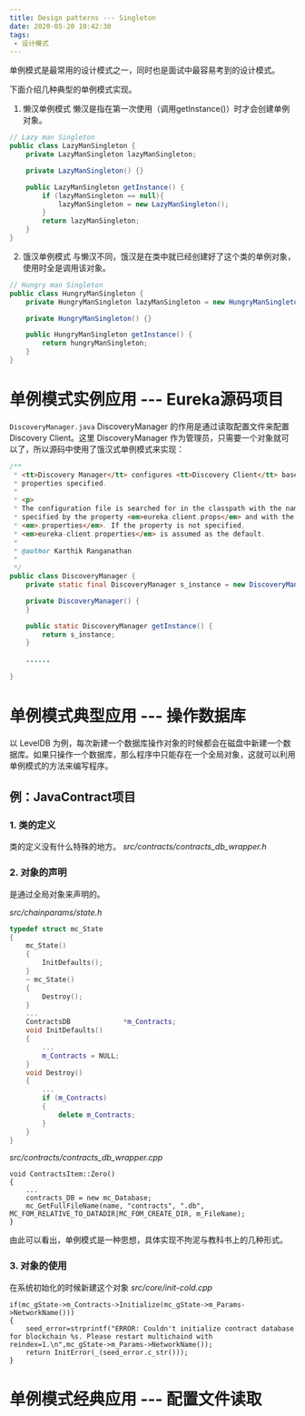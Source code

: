 ```yaml
---
title: Design patterns --- Singleton
date: 2020-05-20 10:42:30
tags:
 - 设计模式
---
```


单例模式是最常用的设计模式之一，同时也是面试中最容易考到的设计模式。<!-- more -->

下面介绍几种典型的单例模式实现。

1. 懒汉单例模式
懒汉是指在第一次使用（调用getInstance()）时才会创建单例对象。
```java
// Lazy man Singleton
public class LazyManSingleton {
    private LazyManSingleton lazyManSingleton;

    private LazyManSingleton() {}

    public LazyManSingleton getInstance() {
        if (lazyManSingleton == null){
            lazyManSingleton = new LazyManSingleton();
        }
        return lazyManSingleton;
    }
}
```
2. 饿汉单例模式
与懒汉不同，饿汉是在类中就已经创建好了这个类的单例对象，使用时全是调用该对象。
```java
// Hungry man Singleton
public class HungryManSingleton {
    private HungryManSingleton lazyManSingleton = new HungryManSingleton();

    private HungryManSingleton() {}

    public HungryManSingleton getInstance() {
        return hungryManSingleton;
    }
}
```

# 单例模式实例应用 --- Eureka源码项目
`DiscoveryManager.java`
DiscoveryManager 的作用是通过读取配置文件来配置 Discovery Client。这里 DiscoveryManager 作为管理员，只需要一个对象就可以了，所以源码中使用了饿汉式单例模式来实现：
```java
/**
 * <tt>Discovery Manager</tt> configures <tt>Discovery Client</tt> based on the
 * properties specified.
 *
 * <p>
 * The configuration file is searched for in the classpath with the name
 * specified by the property <em>eureka.client.props</em> and with the suffix
 * <em>.properties</em>. If the property is not specified,
 * <em>eureka-client.properties</em> is assumed as the default.
 *
 * @author Karthik Ranganathan
 *
 */
public class DiscoveryManager {
    private static final DiscoveryManager s_instance = new DiscoveryManager();

    private DiscoveryManager() {
    }

    public static DiscoveryManager getInstance() {
        return s_instance;
    }
    
    ......
    
}
```

# 单例模式典型应用 --- 操作数据库

以 LevelDB 为例，每次新建一个数据库操作对象的时候都会在磁盘中新建一个数据库。如果只操作一个数据库，那么程序中只能存在一个全局对象，这就可以利用单例模式的方法来编写程序。

## 例：JavaContract项目

### 1. 类的定义
类的定义没有什么特殊的地方。
*src/contracts/contracts_db_wrapper.h*

### 2. 对象的声明

是通过全局对象来声明的。

*src/chainparams/state.h*
```cpp
typedef struct mc_State
{
    mc_State()
    {
        InitDefaults();
    }
    ~ mc_State()
    {
        Destroy();
    }
    ...
    ContractsDB             *m_Contracts;
    void InitDefaults()
    {
        ...
        m_Contracts = NULL;
    }
    void Destroy()
    {
        ...
        if (m_Contracts)
        {
            delete m_Contracts;
        }
    }
}
```


*src/contracts/contracts_db_wrapper.cpp*
```
void ContractsItem::Zero()
{
    ...
    contracts_DB = new mc_Database;
    mc_GetFullFileName(name, "contracts", ".db", MC_FOM_RELATIVE_TO_DATADIR|MC_FOM_CREATE_DIR, m_FileName);
}
```
由此可以看出，单例模式是一种思想，具体实现不拘泥与教科书上的几种形式。

### 3. 对象的使用
在系统初始化的时候新建这个对象
*src/core/init-cold.cpp*
```
if(mc_gState->m_Contracts->Initialize(mc_gState->m_Params->NetworkName()))
{
    seed_error=strprintf("ERROR: Couldn't initialize contract database for blockchain %s. Please restart multichaind with reindex=1.\n",mc_gState->m_Params->NetworkName());
    return InitError(_(seed_error.c_str()));
}

```

# 单例模式经典应用 --- 配置文件读取
